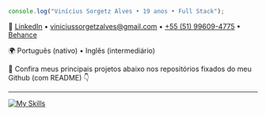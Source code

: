 ````js
console.log("Vinícius Sorgetz Alves • 19 anos • Full Stack");
````
 
📧 [LinkedIn](https://www.linkedin.com/in/vinicius-sorgetz-alves-b4b895340/) • viniciussorgetzalves@gmail.com • [+55 (51) 99609-4775](https://api.whatsapp.com/send/?phone=5551996094775) • [Behance](https://www.behance.net/viniciusorgetz)

🌍 Português (nativo) • Inglês (intermediário)

📂 Confira meus principais projetos abaixo nos repositórios fixados do meu Github (com README) 👇

---
[![My Skills](https://skillicons.dev/icons?i=js,ts,react,next,tailwind,jest,prisma,mysql,postgres,mongodb,postman,figma)](https://skillicons.dev)
